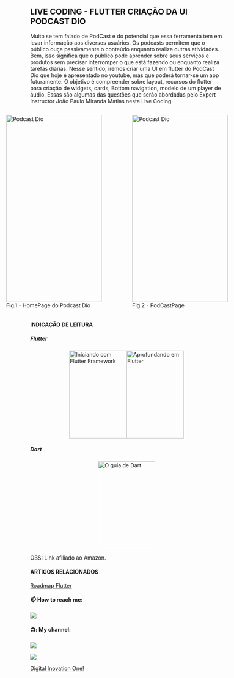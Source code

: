 ## LIVE CODING - FLUTTER CRIAÇÃO DA UI PODCAST DIO


Muito se tem falado de PodCast e do potencial que essa ferramenta tem em levar informação aos diversos usuários. Os podcasts permitem que o público ouça passivamente o conteúdo enquanto realiza outras atividades. Bem, isso significa que o público pode aprender sobre seus serviços e produtos sem precisar interromper o que está fazendo ou enquanto realiza tarefas diárias. Nesse sentido, iremos criar uma UI em flutter do PodCast Dio que hoje é apresentado no youtube, mas que poderá tornar-se um app futuramente. O objetivo é compreender sobre layout, recursos do flutter para criação de widgets, cards, Bottom navigation, modelo de um player de áudio. Essas são algumas das questões que serão abordadas pelo Expert Instructor João Paulo Miranda Matias nesta Live Coding.


<div style="display:flex; justify-content:center;" >
 <figure>
 <img src=".github/2.jpeg" alt="Podcast Dio" height="490" width="250">
 <figcaption>Fig.1 - HomePage do Podcast Dio</figcaption>
 </figure>
 <figure>
 <img src=".github/1.jpeg" alt="Podcast Dio" height="490" width="250" style="margin-right:50px">
 <figcaption>Fig.2 - PodCastPage </figcaption>
 </figure>
 
</div>


#### INDICAÇÃO DE LEITURA

##### Flutter
<div style="display:flex; justify-content:center;" >
 <a href="https://amzn.to/3mA1TnQ" target="_blank">
 <img src=".github/iniciando_flutter.jpg" alt="Iniciando com Flutter Framework" height="230" width="150"> </a>

 <a href="https://amzn.to/398Pm7P" target="_blank">
 <img src=".github/aprofundando.jpg" alt="Aprofundando em Flutter" height="230" width="150"> </a>
</div>

##### Dart
<div style="display:flex; justify-content:center;" >
 <a href="https://amzn.to/3xCqPS3" target="_blank">
 <img src=".github/dart1.jpg" alt="O guia de Dart" height="230" width="150"> </a>

</div>
<div><p>OBS: Link afiliado ao Amazon.</p></div>


#### ARTIGOS RELACIONADOS
[Roadmap Flutter](http://joaopaulomirandamatias.com/portifolio/index.php?class=ArticleView&method=onView&id=1)

#### :mailbox: How to reach me:  
[<img src="https://img.shields.io/badge/LinkedIn-0077B5?style=for-the-badge&logo=linkedin&logoColor=white" />](https://www.linkedin.com/in/joaopaulomirandamatias/)

#### 📺: My channel:
[<img src="https://img.shields.io/youtube/channel/subscribers/UCCadgwkvHUnS5e10XfOvLCg?style=social" />](https://www.youtube.com/channel/UCCadgwkvHUnS5e10XfOvLCg)

![](https://komarev.com/ghpvc/?username=joaopaulomirandamatias&color=green)




[Digital Inovation One!](https://web.dio.me/)
